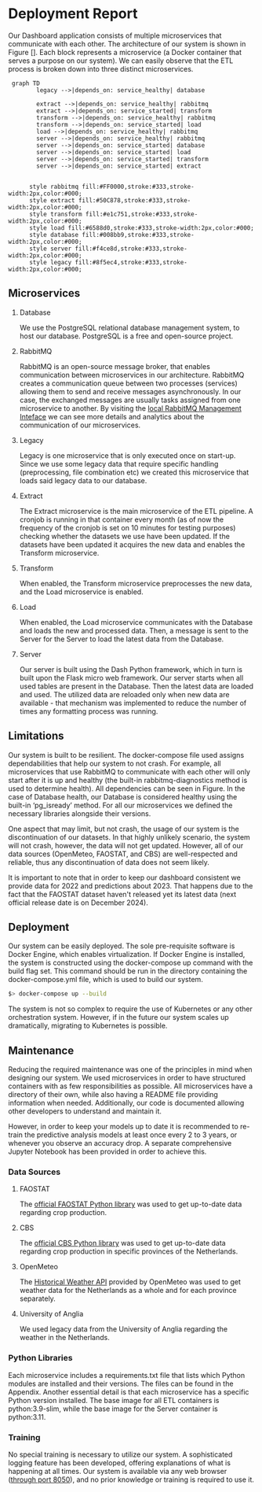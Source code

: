 # Deployment Report

Our Dashboard application consists of multiple microservices that communicate with each other. The architecture of our system is shown in Figure []. Each block represents a microservice (a Docker container that serves a purpose on our system). We can easily observe that the ETL process is broken down into three distinct microservices.

```mermaid
 graph TD
        legacy -->|depends_on: service_healthy| database
      
        extract -->|depends_on: service_healthy| rabbitmq
        extract -->|depends_on: service_started| transform
        transform -->|depends_on: service_healthy| rabbitmq
        transform -->|depends_on: service_started| load
        load -->|depends_on: service_healthy| rabbitmq
        server -->|depends_on: service_healthy| rabbitmq
        server -->|depends_on: service_started| database
        server -->|depends_on: service_started| load
        server -->|depends_on: service_started| transform
        server -->|depends_on: service_started| extract


      style rabbitmq fill:#FF0000,stroke:#333,stroke-width:2px,color:#000;
      style extract fill:#50C878,stroke:#333,stroke-width:2px,color:#000;
      style transform fill:#e1c751,stroke:#333,stroke-width:2px,color:#000;
      style load fill:#6588d0,stroke:#333,stroke-width:2px,color:#000;
      style database fill:#008bb9,stroke:#333,stroke-width:2px,color:#000;
      style server fill:#f4ce8d,stroke:#333,stroke-width:2px,color:#000;
      style legacy fill:#8f5ec4,stroke:#333,stroke-width:2px,color:#000;
```

## Microservices

1. Database
    
    We use the PostgreSQL relational database management system, to host our database. PostgreSQL is a free and open-source project.
    
2. RabbitMQ
    
    RabbitMQ is an open-source message broker, that enables communication between microservices in our architecture. RabbitMQ creates a communication queue between two processes (services) allowing them to send and receive messages asynchronously. In our case, the exchanged messages are usually tasks assigned from one microservice to another. By visiting the <a href="http://localhost:15672/">local RabbitMQ Management Inteface</a> we can see more details and analytics about the communication of our microservices.

3. Legacy
    
    Legacy is one microservice that is only executed once on start-up. Since we use some legacy data that require specific handling (preprocessing, file combination etc) we created this microservice that loads said legacy data to our database.
    
4. Extract
    
    The Extract microservice is the main microservice of the ETL pipeline. A cronjob is running in that container every month (as of now the frequency of the cronjob is set on 10 minutes for testing purposes) checking whether the datasets we use have been updated. If the datasets have been updated it acquires the new data and enables the Transform microservice.
    
5. Transform
    
    When enabled, the Transform microservice preprocesses the new data, and the Load microservice is enabled.
    
6. Load
    
    When enabled, the Load microservice communicates with the Database and loads the new and processed data. Then, a message is sent to the Server for the Server to load the latest data from the Database.
    
7. Server
    
    Our server is built using the Dash Python framework, which in turn is built upon the Flask micro web framework. Our server starts when all used tables are present in the Database. Then the latest data are loaded and used. The utilized data are reloaded only when new data are available - that mechanism was implemented to reduce the number of times any formatting process was running. 
    

## Limitations

Our system is built to be resilient. The docker-compose file used assigns dependabilities that help our system to not crash. For example, all microservices that use RabbitMQ to communicate with each other will only start after it is up and healthy (the built-in rabbitmq-diagnostics method is used to determine health). All dependencies can be seen in Figure. In the case of Database health, our Database is considered healthy using the built-in ‘pg_isready’ method. For all our microservices we defined the necessary libraries alongside their versions.

One aspect that may limit, but not crash, the usage of our system is the discontinuation of our datasets. In that highly unlikely scenario, the system will not crash, however, the data will not get updated. However, all of our data sources (OpenMeteo, FAOSTAT, and CBS) are well-respected and reliable, thus any discontinuation of data does not seem likely. 

It is important to note that in order to keep our dashboard consistent we provide data for 2022 and predictions about 2023. That happens due to the fact that the FAOSTAT dataset haven't released yet its latest data (next official release date is on December 2024).

## Deployment

Our system can be easily deployed. The sole pre-requisite software is Docker Engine, which enables virtualization. If Docker Engine is installed, the system is constructed using the docker-compose up command with the build flag set. This command should be run in the directory containing the docker-compose.yml file, which is used to build our system.

```bash
$> docker-compose up --build
```

 The system is not so complex to require the use of Kubernetes or any other orchestration system. However, if in the future our system scales up dramatically, migrating to Kubernetes is possible.

## Maintenance

Reducing the required maintenance was one of the principles in mind when designing our system. We used microservices in order to have structured containers with as few responsibilities as possible. All microservices have a directory of their own, while also having a README file providing information when needed. Additionally, our code is documented allowing other developers to understand and maintain it. 

However, in order to keep your models up to date it is recommended to re-train the predictive analysis models at least once every 2 to 3 years, or whenever you observe an accuracy drop. A separate comprehensive Jupyter Notebook has been provided in order to achieve this.

### Data Sources

1. FAOSTAT
    
    The <a href="https://pypi.org/project/faostat/"> official FAOSTAT Python library</a> was used to get up-to-date data regarding crop production.
    
2. CBS
    
    The <a href="https://pypi.org/project/cbsodata/"> official CBS Python library</a> was used to get up-to-date data regarding crop production in specific provinces of the Netherlands.
    
3. OpenMeteo
    
    The <a href="https://open-meteo.com/en/docs/historical-weather-api"> Historical Weather API</a> provided by OpenMeteo was used to get weather data for the Netherlands as a whole and for each province separately. 

4. University of Anglia

    We used legacy data from the University of Anglia regarding the weather in the Netherlands.
    

### Python Libraries

Each microservice includes a requirements.txt file that lists which Python modules are installed and their versions. The files can be found in the Appendix. Another essential detail is that each microservice has a specific Python version installed. The base image for all ETL containers is python:3.9-slim, while the base image for the Server container is python:3.11.

### Training

No special training is necessary to utilize our system. A sophisticated logging feature has been developed, offering explanations of what is happening at all times. Our system is available via any web browser (<a href="http://localhost:8050">through port 8050</a>), and no prior knowledge or training is required to use it.